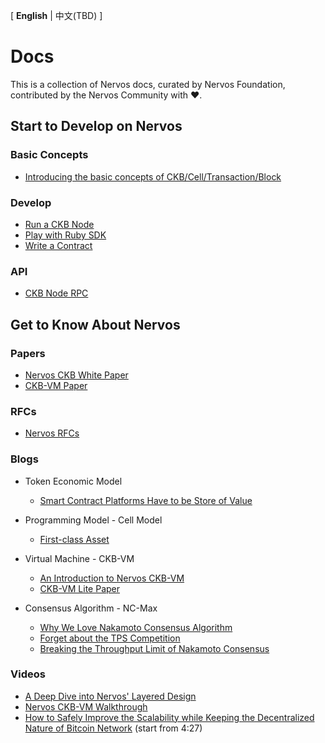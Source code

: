 \[ **English** | 中文(TBD) \]

# Docs

This is a collection of Nervos docs, curated by Nervos Foundation, contributed by the Nervos Community with :heart:.

## Start to Develop on Nervos

### Basic Concepts

- [Introducing the basic concepts of CKB/Cell/Transaction/Block](https://github.com/nervosnetwork/docs/blob/master/basic-concepts-ckb-cell-transaction-block.md)

### Develop

- [Run a CKB Node](https://github.com/nervosnetwork/ckb#build-dependencies)
- [Play with Ruby SDK](https://github.com/nervosnetwork/ckb-demo-ruby-sdk#how-to-use)
- [Write a Contract](https://github.com/nervosnetwork/ckb-demo-ruby-sdk/blob/develop/docs/how-to-write-contracts.md)

### API

- [CKB Node RPC](https://github.com/nervosnetwork/ckb/blob/develop/rpc/doc.md)

## Get to Know About Nervos

### Papers

- [Nervos CKB White Paper](https://github.com/nervosnetwork/rfcs/blob/master/rfcs/0002-ckb/0002-ckb.md)
- [CKB-VM Paper](https://github.com/nervosnetwork/rfcs/tree/master/rfcs/0003-ckb-vm)

### RFCs

- [Nervos RFCs](https://github.com/nervosnetwork/rfcs)

### Blogs

- Token Economic Model
    
    - [Smart Contract Platforms Have to be Store of Value](https://medium.com/nervosnetwork/smart-contract-platforms-have-to-be-store-of-value-323745fac0a5)

- Programming Model - Cell Model
    
    - [First-class Asset](https://medium.com/nervosnetwork/first-class-asset-ff4feaf370c4)

- Virtual Machine - CKB-VM
    
    - [An Introduction to Nervos CKB-VM](https://medium.com/nervosnetwork/an-introduction-to-ckb-vm-9d95678a7757)
    - [CKB-VM Lite Paper](https://medium.com/nervosnetwork/ckb-vm-lite-paper-1d9b0dab57ba)

- Consensus Algorithm - NC-Max
    
    - [Why We Love Nakamoto Consensus Algorithm](https://medium.com/nervosnetwork/why-we-love-nakamoto-consensus-5467c035fc55)
    - [Forget about the TPS Competition](https://medium.com/nervosnetwork/forget-about-the-tps-competition-df40a45fdad8)
    - [Breaking the Throughput Limit of Nakamoto Consensus](https://medium.com/nervosnetwork/breaking-the-throughput-limit-of-nakamoto-consensus-ccdf65fe0832)

### Videos

- [A Deep Dive into Nervos' Layered Design](https://www.youtube.com/watch?v=5I24G-jNutw)
- [Nervos CKB-VM Walkthrough](https://www.youtube.com/watch?v=qUGU5_o5Lo4)
- [How to Safely Improve the Scalability while Keeping the Decentralized Nature of Bitcoin Network](https://www.youtube.com/watch?v=HSXzbgVRH_M) (start from 4:27)